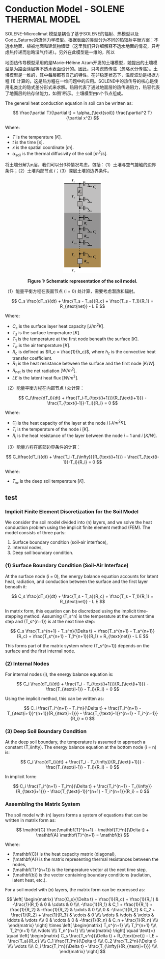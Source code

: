 # Conduction Model - SOLENE THERMAL MODEL

SOLENE-Microclimat 模型是耦合了基于SOLENE的辐射、热模型以及Code_Saturne的流体力学模型。根据表面的类型分为不同的热辐射平衡方案：不透水地面、植被地面和建筑物墙壁（这里我们只详细解释不透水地面的情况，只考虑热传递而忽略湿气传递）。另外在此模型是一维的，所以

地面热传导模型采用的是Marie-Hélène Azam开发的土壤模型，她提出的土壤模型是为路面涂层等不透水表面设计的。因此，只考虑热传递（忽略水分传递）。土壤模型是一维的，其中每层都有自己的特性。在非稳定状态下，温度波动是根据方程 (1) 计算的，这是热方程在一维问题中的应用。SOLENE中的热传导的核心是使用电类比的隐式差分形式来求解。热阻代表了通过地面层的热传递阻力，热容代表了地面层的热存储能力，如图1所示。土壤模型由n个节点组成。

The general heat conduction equation in soil can be written as:

$$
\frac{\partial T}{\partial t} = \alpha_{\text{soil}} \frac{\partial^2 T}{\partial x^2}
$$

Where:

- $T$ is the temperature $[K]$.
- $t$ is the time $[s]$.
- $x$ is the spatial coordinate $[m]$.
- $\alpha_{\text{soil}}$ is the thermal diffusivity of the soil $[m^2/s]$.

将土壤分解为n层，我们可以分3种情况考虑，包括：（1）土壤与空气接触的边界条件；（2）土壤内部节点 $i$；（3）深层土壤的边界条件。

<p align="center">
  <img src="./Conduction_MHA.png" alt="Figure 1: Schematic representation of the soil model." width="25%">
</p>

<p align="center"><b>Figure 1: Schematic representation of the soil model.</b></p>


（1）能量平衡方程在表面节点 (i = 0) 处计算，需要考虑潜热和辐射。

$$
C_s \frac{dT_s}{dt} + \frac{T_s - T_a}{R_c} + \frac{T_s - T_1}{R_1} = R_{\text{net}}  - L E
$$

Where:

- $C_s$ is the surface layer heat capacity $[J/m^2K]$.
- $T_s$ is the surface temperature $[K]$.
- $T_1$ is the temperature at the first node beneath the surface $[K]$.
- $T_a$ is the air temperature $[K]$.
- $R_c$ is defined as $R_c = \frac{1}{h_c}$, where $h_c$ is the convective heat transfer coefficient.
- $R_1$ is the heat resistance between the surface and the first node $[K/W]$.
- $R_{\text{net}}$ is the net radiation $[W/m^2]$.
- $LE$ is the latent heat flux $[W/m^2]$.

（2）能量平衡方程在内部节点 $i$ 处计算：

$$
C_i\frac{dT_i}{dt} + \frac{T_i-T_{\text{i+1}}}{R_{\text{i+1}}} - \frac{T_{\text{i-1}}-T_i}{R_i} = 0
$$

Where:

- $C_i$ is the heat capacity of the layer at the node $i$ $[J/m^2K]$.
- $T_i$ is the temperature of the node $i$ $[K]$.
- $R_i$ is the heat resistance of the layer between the node $i-1$ and $i$ $[K/W]$.

（3）能量方程在底部边界条件的计算：

$$
C_i\frac{dT_i}{dt} + \frac{T_i-T_{\infty}}{R_{\text{i+1}}} - \frac{T_{\text{i-1}}-T_i}{R_i} = 0
$$

Where:

- $T_{\infty}$ is the deep soil temperature $[K]$.



## test
### Implicit Finite Element Discretization for the Soil Model

We consider the soil model divided into \(n\) layers, and we solve the heat conduction problem using the implicit finite element method (FEM). The model consists of three parts:

1. Surface boundary condition (soil-air interface),
2. Internal nodes,
3. Deep soil boundary condition.

### (1) Surface Boundary Condition (Soil-Air Interface)

At the surface node \(i = 0\), the energy balance equation accounts for latent heat, radiation, and conduction between the surface and the first layer beneath it:

$$
C_s \frac{dT_s}{dt} + \frac{T_s - T_a}{R_c} + \frac{T_s - T_1}{R_1} = R_{\text{net}} - L E
$$

In matrix form, this equation can be discretized using the implicit time-stepping method. Assuming \(T_s^n\) is the temperature at the current time step and \(T_s^{n+1}\) is at the next time step:

$$
C_s \frac{T_s^{n+1} - T_s^n}{\Delta t} + \frac{T_s^{n+1} - T_a^{n+1}}{R_c} + \frac{T_s^{n+1} - T_1^{n+1}}{R_1} = R_{\text{net}} - L E
$$

This forms part of the matrix system where \(T_s^{n+1}\) depends on the surface and the first internal node.

### (2) Internal Nodes

For internal nodes \(i\), the energy balance equation is:

$$
C_i \frac{dT_i}{dt} + \frac{T_i - T_{\text{i+1}}}{R_{\text{i+1}}} - \frac{T_{\text{i-1}} - T_i}{R_i} = 0
$$

Using the implicit method, this can be written as:

$$
C_i \frac{T_i^{n+1} - T_i^n}{\Delta t} + \frac{T_i^{n+1} - T_{\text{i+1}}^{n+1}}{R_{\text{i+1}}} - \frac{T_{\text{i-1}}^{n+1} - T_i^{n+1}}{R_i} = 0
$$

### (3) Deep Soil Boundary Condition

At the deep soil boundary, the temperature is assumed to approach a constant \(T_\infty\). The energy balance equation at the bottom node \(i = n\) is:

$$
C_i \frac{dT_i}{dt} + \frac{T_i - T_{\infty}}{R_{\text{i+1}}} - \frac{T_{\text{i-1}} - T_i}{R_i} = 0
$$

In implicit form:

$$
C_i \frac{T_i^{n+1} - T_i^n}{\Delta t} + \frac{T_i^{n+1} - T_{\infty}}{R_{\text{i+1}}} - \frac{T_{\text{i-1}}^{n+1} - T_i^{n+1}}{R_i} = 0
$$

### Assembling the Matrix System

The soil model with \(n\) layers forms a system of equations that can be written in matrix form as:

$$
\mathbf{C} \frac{\mathbf{T}^{n+1} - \mathbf{T}^n}{\Delta t} + \mathbf{A} \mathbf{T}^{n+1} = \mathbf{b}
$$

Where:

- \(\mathbf{C}\) is the heat capacity matrix (diagonal),
- \(\mathbf{A}\) is the matrix representing thermal resistances between the nodes,
- \(\mathbf{T}^{n+1}\) is the temperature vector at the next time step,
- \(\mathbf{b}\) is the vector containing boundary conditions (radiation, latent heat, etc.).

For a soil model with \(n\) layers, the matrix form can be expressed as:

$$
\left[
\begin{matrix}
\frac{C_s}{\Delta t} + \frac{1}{R_c} + \frac{1}{R_1} & -\frac{1}{R_1} & 0 & \cdots & 0 \\\\
-\frac{1}{R_1} & C_1 + \frac{1}{R_1} + \frac{1}{R_2} & -\frac{1}{R_2} & \cdots & 0 \\\\
0 & -\frac{1}{R_2} & C_2 + \frac{1}{R_2} + \frac{1}{R_3} & \cdots & 0 \\\\
\vdots & \vdots & \vdots & \ddots & \vdots \\\\
0 & \cdots & 0 & -\frac{1}{R_n} & C_n + \frac{1}{R_n} \\\\
\end{matrix}
\right]
\times
\left[
\begin{matrix}
T_s^{n+1} \\\\
T_1^{n+1} \\\\
T_2^{n+1} \\\\
\vdots \\\\
T_n^{n+1} \\\\
\end{matrix}
\right]
\quad \text{=} \quad
\left[
\begin{matrix}
C_s \frac{T_s^n}{\Delta t} + R_{\text{net}} - LE + \frac{T_a}{R_c} \\\\
C_1 \frac{T_1^n}{\Delta t} \\\\
C_2 \frac{T_2^n}{\Delta t} \\\\
\vdots \\\\
C_i \frac{T_i^n}{\Delta t} - \frac{T_{\infty}}{R_{\text{i+1}}} \\\\
\end{matrix}
\right]
$$

